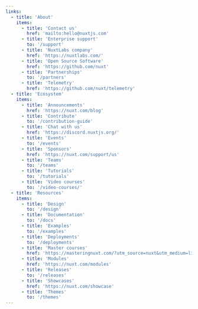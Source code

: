 ```yaml
---
links:
  - title: 'About'
    items:
      - title: 'Contact us'
        href: 'mailto:hello@nuxtjs.com'
      - title: 'Enterprise support'
        to: '/support'
      - title: 'NuxtLabs company'
        href: 'https://nuxtlabs.com/'
      - title: 'Open Source Software'
        href: 'https://github.com/nuxt'
      - title: 'Partnerships'
        to: '/partners'
      - title: 'Telemetry'
        href: 'https://github.com/nuxt/telemetry'
  - title: 'Ecosystem'
    items:
      - title: 'Announcements'
        href: 'https://nuxt.com/blog'
      - title: 'Contribute'
        to: '/contribution-guide'
      - title: 'Chat with us'
        href: 'https://discord.nuxtjs.org/'
      - title: 'Events'
        to: '/events'
      - title: 'Sponsors'
        href: 'https://nuxt.com/support/us'
      - title: 'Teams'
        to: '/teams'
      - title: 'Tutorials'
        to: '/tutorials'
      - title: 'Video courses'
        to: '/video-courses/'
  - title: 'Resources'
    items:
      - title: 'Design'
        to: '/design'
      - title: 'Documentation'
        to: '/docs'
      - title: 'Examples'
        to: '/examples'
      - title: 'Deployments'
        to: '/deployments'
      - title: 'Master courses'
        href: 'https://masteringnuxt.com/?utm_source=nuxt&utm_medium=link&utm_campaign=nsite'
      - title: 'Modules'
        href: 'https://nuxt.com/modules'
      - title: 'Releases'
        to: '/releases'
      - title: 'Showcases'
        href: 'https://nuxt.com/showcase'
      - title: 'Themes'
        to: '/themes'
---
```

